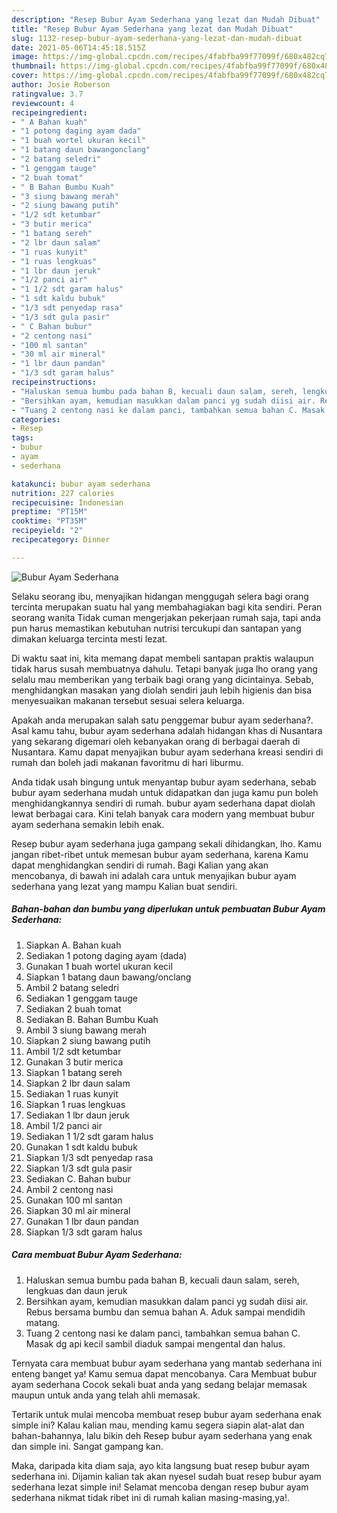 ```yaml
---
description: "Resep Bubur Ayam Sederhana yang lezat dan Mudah Dibuat"
title: "Resep Bubur Ayam Sederhana yang lezat dan Mudah Dibuat"
slug: 1132-resep-bubur-ayam-sederhana-yang-lezat-dan-mudah-dibuat
date: 2021-05-06T14:45:18.515Z
image: https://img-global.cpcdn.com/recipes/4fabfba99f77099f/680x482cq70/bubur-ayam-sederhana-foto-resep-utama.jpg
thumbnail: https://img-global.cpcdn.com/recipes/4fabfba99f77099f/680x482cq70/bubur-ayam-sederhana-foto-resep-utama.jpg
cover: https://img-global.cpcdn.com/recipes/4fabfba99f77099f/680x482cq70/bubur-ayam-sederhana-foto-resep-utama.jpg
author: Josie Roberson
ratingvalue: 3.7
reviewcount: 4
recipeingredient:
- " A Bahan kuah"
- "1 potong daging ayam dada"
- "1 buah wortel ukuran kecil"
- "1 batang daun bawangonclang"
- "2 batang seledri"
- "1 genggam tauge"
- "2 buah tomat"
- " B Bahan Bumbu Kuah"
- "3 siung bawang merah"
- "2 siung bawang putih"
- "1/2 sdt ketumbar"
- "3 butir merica"
- "1 batang sereh"
- "2 lbr daun salam"
- "1 ruas kunyit"
- "1 ruas lengkuas"
- "1 lbr daun jeruk"
- "1/2 panci air"
- "1 1/2 sdt garam halus"
- "1 sdt kaldu bubuk"
- "1/3 sdt penyedap rasa"
- "1/3 sdt gula pasir"
- " C Bahan bubur"
- "2 centong nasi"
- "100 ml santan"
- "30 ml air mineral"
- "1 lbr daun pandan"
- "1/3 sdt garam halus"
recipeinstructions:
- "Haluskan semua bumbu pada bahan B, kecuali daun salam, sereh, lengkuas dan daun jeruk"
- "Bersihkan ayam, kemudian masukkan dalam panci yg sudah diisi air. Rebus bersama bumbu dan semua bahan A. Aduk sampai mendidih matang."
- "Tuang 2 centong nasi ke dalam panci, tambahkan semua bahan C. Masak dg api kecil sambil diaduk sampai mengental dan halus."
categories:
- Resep
tags:
- bubur
- ayam
- sederhana

katakunci: bubur ayam sederhana 
nutrition: 227 calories
recipecuisine: Indonesian
preptime: "PT15M"
cooktime: "PT35M"
recipeyield: "2"
recipecategory: Dinner

---
```



![Bubur Ayam Sederhana](https://img-global.cpcdn.com/recipes/4fabfba99f77099f/680x482cq70/bubur-ayam-sederhana-foto-resep-utama.jpg)

Selaku seorang ibu, menyajikan hidangan menggugah selera bagi orang tercinta merupakan suatu hal yang membahagiakan bagi kita sendiri. Peran seorang  wanita Tidak cuman mengerjakan pekerjaan rumah saja, tapi anda pun harus memastikan kebutuhan nutrisi tercukupi dan santapan yang dimakan keluarga tercinta mesti lezat.

Di waktu  saat ini, kita memang dapat membeli santapan praktis walaupun tidak harus susah membuatnya dahulu. Tetapi banyak juga lho orang yang selalu mau memberikan yang terbaik bagi orang yang dicintainya. Sebab, menghidangkan masakan yang diolah sendiri jauh lebih higienis dan bisa menyesuaikan makanan tersebut sesuai selera keluarga. 



Apakah anda merupakan salah satu penggemar bubur ayam sederhana?. Asal kamu tahu, bubur ayam sederhana adalah hidangan khas di Nusantara yang sekarang digemari oleh kebanyakan orang di berbagai daerah di Nusantara. Kamu dapat menyajikan bubur ayam sederhana kreasi sendiri di rumah dan boleh jadi makanan favoritmu di hari liburmu.

Anda tidak usah bingung untuk menyantap bubur ayam sederhana, sebab bubur ayam sederhana mudah untuk didapatkan dan juga kamu pun boleh menghidangkannya sendiri di rumah. bubur ayam sederhana dapat diolah lewat berbagai cara. Kini telah banyak cara modern yang membuat bubur ayam sederhana semakin lebih enak.

Resep bubur ayam sederhana juga gampang sekali dihidangkan, lho. Kamu jangan ribet-ribet untuk memesan bubur ayam sederhana, karena Kamu dapat menghidangkan sendiri di rumah. Bagi Kalian yang akan mencobanya, di bawah ini adalah cara untuk menyajikan bubur ayam sederhana yang lezat yang mampu Kalian buat sendiri.

<!--inarticleads1-->

##### Bahan-bahan dan bumbu yang diperlukan untuk pembuatan Bubur Ayam Sederhana:

1. Siapkan  A. Bahan kuah
1. Sediakan 1 potong daging ayam (dada)
1. Gunakan 1 buah wortel ukuran kecil
1. Siapkan 1 batang daun bawang/onclang
1. Ambil 2 batang seledri
1. Sediakan 1 genggam tauge
1. Sediakan 2 buah tomat
1. Sediakan  B. Bahan Bumbu Kuah
1. Ambil 3 siung bawang merah
1. Siapkan 2 siung bawang putih
1. Ambil 1/2 sdt ketumbar
1. Gunakan 3 butir merica
1. Siapkan 1 batang sereh
1. Siapkan 2 lbr daun salam
1. Sediakan 1 ruas kunyit
1. Siapkan 1 ruas lengkuas
1. Sediakan 1 lbr daun jeruk
1. Ambil 1/2 panci air
1. Sediakan 1 1/2 sdt garam halus
1. Gunakan 1 sdt kaldu bubuk
1. Siapkan 1/3 sdt penyedap rasa
1. Siapkan 1/3 sdt gula pasir
1. Sediakan  C. Bahan bubur
1. Ambil 2 centong nasi
1. Gunakan 100 ml santan
1. Siapkan 30 ml air mineral
1. Gunakan 1 lbr daun pandan
1. Siapkan 1/3 sdt garam halus




<!--inarticleads2-->

##### Cara membuat Bubur Ayam Sederhana:

1. Haluskan semua bumbu pada bahan B, kecuali daun salam, sereh, lengkuas dan daun jeruk
1. Bersihkan ayam, kemudian masukkan dalam panci yg sudah diisi air. Rebus bersama bumbu dan semua bahan A. Aduk sampai mendidih matang.
1. Tuang 2 centong nasi ke dalam panci, tambahkan semua bahan C. Masak dg api kecil sambil diaduk sampai mengental dan halus.




Ternyata cara membuat bubur ayam sederhana yang mantab sederhana ini enteng banget ya! Kamu semua dapat mencobanya. Cara Membuat bubur ayam sederhana Cocok sekali buat anda yang sedang belajar memasak maupun untuk anda yang telah ahli memasak.

Tertarik untuk mulai mencoba membuat resep bubur ayam sederhana enak simple ini? Kalau kalian mau, mending kamu segera siapin alat-alat dan bahan-bahannya, lalu bikin deh Resep bubur ayam sederhana yang enak dan simple ini. Sangat gampang kan. 

Maka, daripada kita diam saja, ayo kita langsung buat resep bubur ayam sederhana ini. Dijamin kalian tak akan nyesel sudah buat resep bubur ayam sederhana lezat simple ini! Selamat mencoba dengan resep bubur ayam sederhana nikmat tidak ribet ini di rumah kalian masing-masing,ya!.

